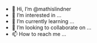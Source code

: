- 👋 Hi, I’m @mathislindner
- 👀 I’m interested in ...
- 🌱 I’m currently learning ...
- 💞️ I’m looking to collaborate on ...
- 📫 How to reach me ...

<!---
mathislindner/mathislindner is a ✨ special ✨ repository because its `README.md` (this file) appears on your GitHub profile.
You can click the Preview link to take a look at your changes.
--->
